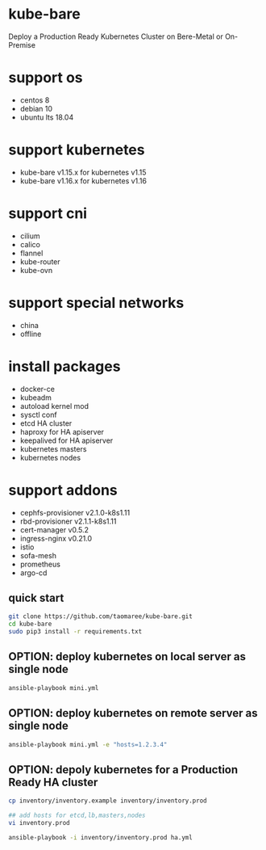 # kube-bare
Deploy a Production Ready Kubernetes Cluster on Bere-Metal or On-Premise

# support os

+ centos 8
+ debian 10
+ ubuntu lts 18.04

# support kubernetes

+ kube-bare v1.15.x for  kubernetes v1.15
+ kube-bare v1.16.x for  kubernetes v1.16 

# support cni

+ cilium
+ calico
+ flannel
+ kube-router
+ kube-ovn

# support special networks

+ china 
+ offline

# install packages 

+ docker-ce
+ kubeadm
+ autoload kernel mod
+ sysctl conf
+ etcd HA cluster
+ haproxy for HA apiserver
+ keepalived for HA apiserver
+ kubernetes masters
+ kubernetes nodes

# support addons

+ cephfs-provisioner v2.1.0-k8s1.11
+ rbd-provisioner v2.1.1-k8s1.11
+ cert-manager v0.5.2
+ ingress-nginx v0.21.0
+ istio
+ sofa-mesh
+ prometheus
+ argo-cd

## quick start

```bash
git clone https://github.com/taomaree/kube-bare.git
cd kube-bare
sudo pip3 install -r requirements.txt

```

## OPTION: deploy kubernetes on local server as single node

```bash
ansible-playbook mini.yml

```

## OPTION: deploy kubernetes on remote server as single node

```bash
ansible-playbook mini.yml -e "hosts=1.2.3.4"
```

## OPTION: depoly kubernetes for a Production Ready HA cluster

```bash
cp inventory/inventory.example inventory/inventory.prod

## add hosts for etcd,lb,masters,nodes 
vi inventory.prod   

ansible-playbook -i inventory/inventory.prod ha.yml
```
